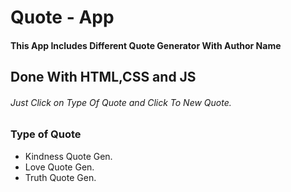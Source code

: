 # Quote - App

#### This App Includes Different Quote Generator With Author Name
## Done With HTML,CSS and JS
###### Just Click on Type Of Quote and Click To New Quote.

### Type of Quote

* Kindness Quote Gen.
* Love Quote Gen.
* Truth Quote Gen.
